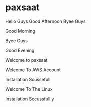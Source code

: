 # paxsaat
Hello Guys
Good Afternoon
Byee Guys


Good Morning

Byee Guys

Good Evening

Welcome to paxsaat

Welcome To AWS Account

Installation Scussefull

Welcome To The Linux

Installation Sccussfull
y
